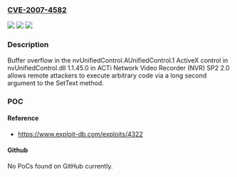 ### [CVE-2007-4582](https://cve.mitre.org/cgi-bin/cvename.cgi?name=CVE-2007-4582)
![](https://img.shields.io/static/v1?label=Product&message=n%2Fa&color=blue)
![](https://img.shields.io/static/v1?label=Version&message=n%2Fa&color=blue)
![](https://img.shields.io/static/v1?label=Vulnerability&message=n%2Fa&color=brighgreen)

### Description

Buffer overflow in the nvUnifiedControl.AUnifiedControl.1 ActiveX control in nvUnifiedControl.dll 1.1.45.0 in ACTi Network Video Recorder (NVR) SP2 2.0 allows remote attackers to execute arbitrary code via a long second argument to the SetText method.

### POC

#### Reference
- https://www.exploit-db.com/exploits/4322

#### Github
No PoCs found on GitHub currently.

